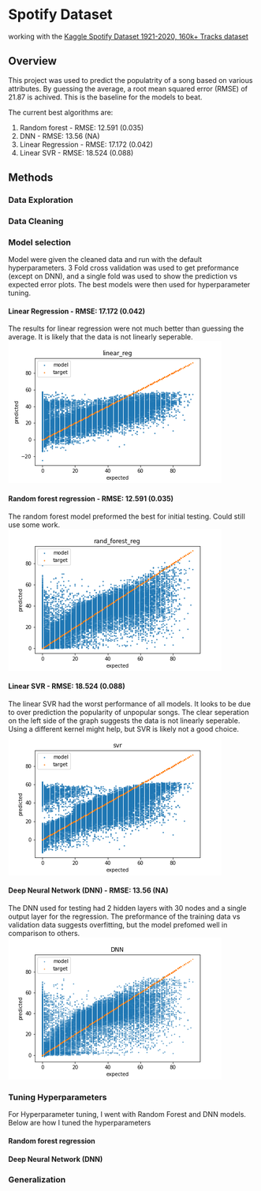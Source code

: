 # Spotify Dataset
working with the [Kaggle Spotify Dataset 1921-2020, 160k+ Tracks dataset](https://www.kaggle.com/yamaerenay/spotify-dataset-19212020-160k-tracks)

## Overview
This project was used to predict the populatrity of a song based on various attributes. By guessing the average, a root mean squared error (RMSE) of 21.87 is achived. This is the baseline for the models to beat.

The current best algorithms are:
1. Random forest - RMSE: 12.591 (0.035)
2. DNN - RMSE: 13.56 (NA)
3. Linear Regression - RMSE: 17.172 (0.042)
4. Linear SVR - RMSE: 18.524 (0.088)

## Methods

### Data Exploration

### Data Cleaning

### Model selection 

Model were given the cleaned data and run with the default hyperparameters. 3 Fold cross validation was used to get preformance (except on DNN), and a single fold was used to show the prediction vs expected error plots. The best models were then used for hyperparameter tuning.

#### Linear Regression - RMSE: 17.172 (0.042)
The results for linear regression were not much better than guessing the average. It is likely that the data is not linearly seperable.
![alt text](linear_reg.png)


#### Random forest regression - RMSE: 12.591 (0.035)
The random forest model preformed the best for initial testing. Could still use some work. 
![alt text](rand_forest_reg.png)

#### Linear SVR - RMSE: 18.524 (0.088)
The linear SVR had the worst performance of all models. It looks to be due to over prediction the popularity of unpopular songs. The clear seperation on the left side of the graph suggests the data is not linearly seperable. Using a different kernel might help, but SVR is likely not a good choice.
![alt text](svr.png)

#### Deep Neural Network (DNN) - RMSE: 13.56 (NA)
The DNN used for testing had 2 hidden layers with 30 nodes and a single output layer for the regression. The preformance of the training data vs validation data suggests overfitting, but the model prefomed well in comparison to others. 
![alt text](DNN.png)

### Tuning Hyperparameters

For Hyperparameter tuning, I went with Random Forest and DNN models. Below are how I tuned the hyperparameters

#### Random forest regression

#### Deep Neural Network (DNN)

### Generalization 
